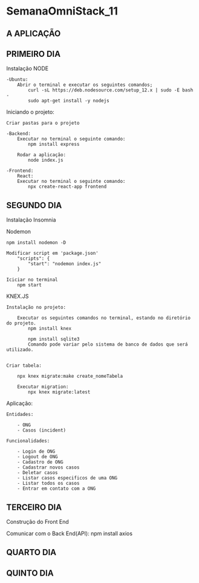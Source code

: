 # SemanaOmniStack_11

## A APLICAÇÃO



## PRIMEIRO DIA

Instalação NODE

    -Ubuntu:
        Abrir o terminal e executar os seguintes comandos;
            curl -sL https://deb.nodesource.com/setup_12.x | sudo -E bash -
            sudo apt-get install -y nodejs

Iniciando o projeto:

    Criar pastas para o projeto

    -Backend:
        Executar no terminal o seguinte comando:
            npm install express

        Rodar a aplicação:
            node index.js
            
    -Frontend:
        React:
        Executar no terminal o seguinte comando:
            npx create-react-app frontend
            
## SEGUNDO DIA

Instalação Insomnia
    


Nodemon
    
    npm install nodemon -D  

    Modificar script em 'package.json'
        "scripts": {
            "start": "nodemon index.js"
        }

    Iciciar no terminal
        npm start

KNEX.JS

    Instalação no projeto:
        
        Executar os seguintes comandos no terminal, estando no diretório do projeto.
            npm install knex
    
            npm install sqlite3
            Comando pode variar pelo sistema de banco de dados que será utilizado.
            

    Criar tabela:
        
        npx knex migrate:make create_nomeTabela

        Executar migration:
            npx knex migrate:latest



Aplicação:

    Entidades:
    
        - ONG
        - Casos (incident)

    Funcionalidades:
    
        - Login de ONG
        - Logout de ONG
        - Cadastro de ONG
        - Cadastrar novos casos
        - Deletar casos
        - Listar casos especificos de uma ONG
        - Listar todos os casos
        - Entrar em contato com a ONG

## TERCEIRO DIA

Construção do Front End

Comunicar com o Back End(API):
npm install axios

## QUARTO DIA
## QUINTO DIA
